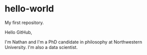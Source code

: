 # hello-world
My first repository.

Hello GitHub,

I'm Nathan and I'm a PhD candidate in philosophy at Northwestern University. I'm also a data scientist.
